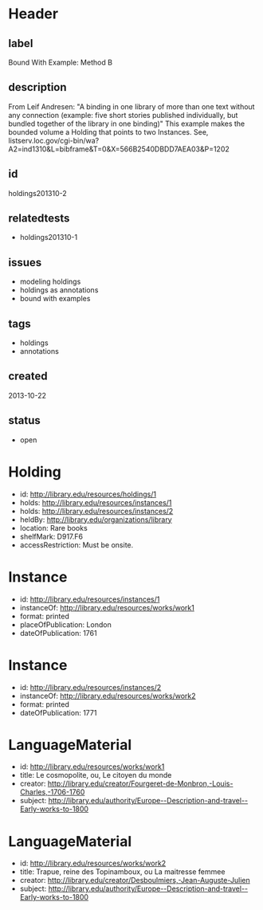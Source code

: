 # Header

## label

Bound With Example: Method B

## description

From Leif Andresen: "A binding in one library of more than one text without any connection (example: five short stories published individually, but bundled together of the library in one binding)"  This example makes the bounded volume a Holding that points to two Instances. See, listserv.loc.gov/cgi-bin/wa?A2=ind1310&L=bibframe&T=0&X=566B2540DBDD7AEA03&P=1202

## id

holdings201310-2

## relatedtests

* holdings201310-1

## issues

* modeling holdings
* holdings as annotations
* bound with examples

## tags

* holdings
* annotations

## created

2013-10-22

## status

* open

# Holding

* id: <http://library.edu/resources/holdings/1>
* holds: <http://library.edu/resources/instances/1>
* holds: <http://library.edu/resources/instances/2>
* heldBy: <http://library.edu/organizations/library>
* location: Rare books
* shelfMark: D917.F6
* accessRestriction: Must be onsite.

# Instance

* id: <http://library.edu/resources/instances/1>
* instanceOf: <http://library.edu/resources/works/work1>
* format: printed
* placeOfPublication: London
* dateOfPublication: 1761

# Instance

* id: <http://library.edu/resources/instances/2>
* instanceOf: <http://library.edu/resources/works/work2>
* format: printed
* dateOfPublication: 1771

# LanguageMaterial

* id: <http://library.edu/resources/works/work1>
* title: Le cosmopolite, ou, Le citoyen du monde
* creator: <http://library.edu/creator/Fourgeret-de-Monbron,-Louis-Charles,-1706-1760>
* subject: <http://library.edu/authority/Europe--Description-and-travel--Early-works-to-1800> 

# LanguageMaterial

* id: <http://library.edu/resources/works/work2>
* title: Trapue, reine des Topinamboux, ou La maitresse femmee
* creator: <http://library.edu/creator/Desboulmiers,-Jean-Auguste-Julien>
* subject: <http://library.edu/authority/Europe--Description-and-travel--Early-works-to-1800> 




